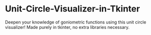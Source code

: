 # Unit-Circle-Visualizer-in-Tkinter
Deepen your knowledge of goniometric functions using this unit circle visualizer! Made purely in tkinter, no extra libraries necessary.
